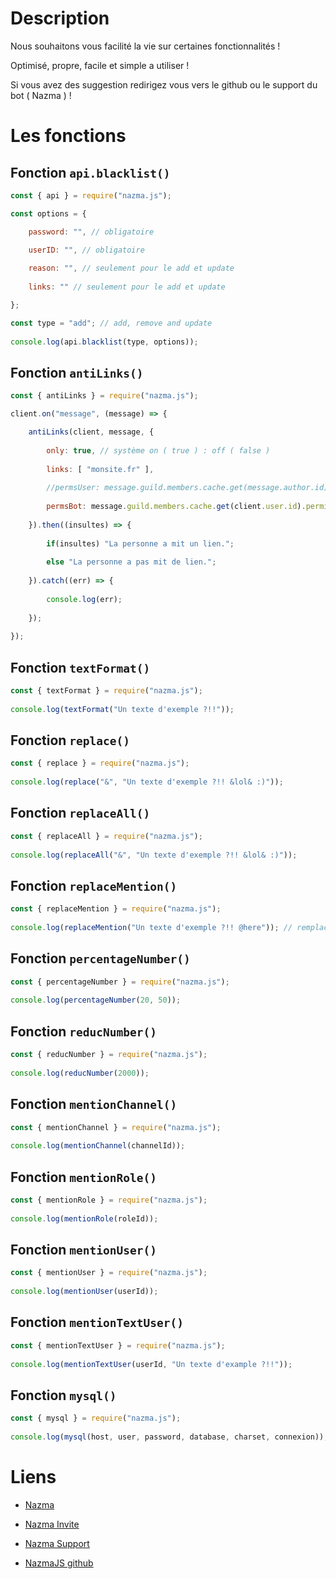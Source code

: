 # Description

Nous souhaitons vous facilité la vie sur certaines fonctionnalités !

Optimisé, propre, facile et simple a utiliser !

Si vous avez des suggestion redirigez vous vers le github ou le support du bot ( Nazma ) !

# Les fonctions

## Fonction `api.blacklist()`
```js
const { api } = require("nazma.js");

const options = {

	password: "", // obligatoire

	userID: "", // obligatoire
	
	reason: "", // seulement pour le add et update
	
	links: "" // seulement pour le add et update

};

const type = "add"; // add, remove and update
	
console.log(api.blacklist(type, options));
```

## Fonction `antiLinks()`
```js
const { antiLinks } = require("nazma.js");

client.on("message", (message) => {

	antiLinks(client, message, {
				
		only: true, // système on ( true ) : off ( false )
		
		links: [ "monsite.fr" ],
		
		//permsUser: message.guild.members.cache.get(message.author.id).permissions.has(Permissions.FLAGS.MANAGE_MESSAGES),
				
		permsBot: message.guild.members.cache.get(client.user.id).permissions.has(Permissions.FLAGS.MANAGE_MESSAGES)
		
	}).then((insultes) => {
	
		if(insultes) "La personne a mit un lien.";
		
		else "La personne a pas mit de lien.";
	
	}).catch((err) => {
	
		console.log(err);
	
	});
	
});
```

## Fonction `textFormat()`
```js
const { textFormat } = require("nazma.js");
	
console.log(textFormat("Un texte d'exemple ?!!"));
```

## Fonction `replace()`
```js
const { replace } = require("nazma.js");
	
console.log(replace("&", "Un texte d'exemple ?!! &lol& :)"));
```

## Fonction `replaceAll()`
```js
const { replaceAll } = require("nazma.js");
	
console.log(replaceAll("&", "Un texte d'exemple ?!! &lol& :)"));
```

## Fonction `replaceMention()`
```js
const { replaceMention } = require("nazma.js");
	
console.log(replaceMention("Un texte d'exemple ?!! @here")); // remplace la mention here et everyone
```

## Fonction `percentageNumber()`
```js
const { percentageNumber } = require("nazma.js");
	
console.log(percentageNumber(20, 50));
```

## Fonction `reducNumber()`
```js
const { reducNumber } = require("nazma.js");
	
console.log(reducNumber(2000));
```

## Fonction `mentionChannel()`
```js
const { mentionChannel } = require("nazma.js");
	
console.log(mentionChannel(channelId));
```

## Fonction `mentionRole()`
```js
const { mentionRole } = require("nazma.js");
	
console.log(mentionRole(roleId));
```

## Fonction `mentionUser()`
```js
const { mentionUser } = require("nazma.js");
	
console.log(mentionUser(userId));
```

## Fonction `mentionTextUser()`
```js
const { mentionTextUser } = require("nazma.js");
	
console.log(mentionTextUser(userId, "Un texte d'example ?!!"));
```

## Fonction `mysql()`
```js
const { mysql } = require("nazma.js");
	
console.log(mysql(host, user, password, database, charset, connexion));
```

# Liens

- [Nazma](https://nazmabot.fr)

- [Nazma Invite](https://nazmabot.fr/invite)

- [Nazma Support](https://nazmabot.fr/support)

- [NazmaJS github](https://github.com/thebigwolfy/nazma.js)
